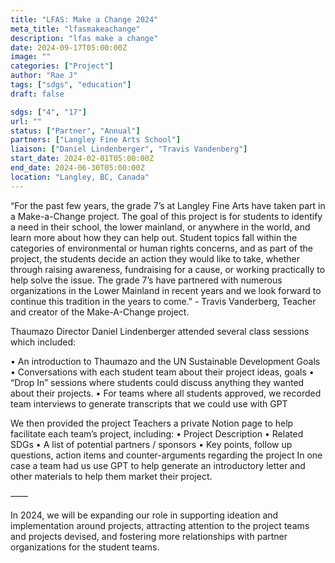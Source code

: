 ```yaml
---
title: "LFAS: Make a Change 2024"
meta_title: "lfasmakeachange"
description: "lfas make a change"
date: 2024-09-17T05:00:00Z
image: ""
categories: ["Project"]
author: "Rae J"
tags: ["sdgs", "education"]
draft: false

sdgs: ["4", "17"]
url: ""
status: ["Partner", "Annual"]
partners: ["Langley Fine Arts School"]
liaison: ["Daniel Lindenberger", "Travis Vandenberg"]
start_date: 2024-02-01T05:00:00Z
end_date: 2024-06-30T05:00:00Z
location: "Langley, BC, Canada"
---
```


“For the past few years, the grade 7’s at Langley Fine Arts have taken part in a Make-a-Change project. The goal of this project is for students to identify a need in their school, the lower mainland, or anywhere in the world, and learn more about how they can help out. Student topics fall within the categories of environmental or human rights concerns, and as part of the project, the students decide an action they would like to take, whether through raising awareness, fundraising for a cause, or working practically to help solve the issue. The grade 7’s have partnered with numerous organizations in the Lower Mainland in recent years and we look forward to continue this tradition in the years to come.” - Travis Vanderberg, Teacher and creator of the Make-A-Change project.

Thaumazo Director Daniel Lindenberger attended several class sessions which included:

• An introduction to Thaumazo and the UN Sustainable Development Goals
• Conversations with each student team about their project ideas, goals
• “Drop In” sessions where students could discuss anything they wanted about their projects.
• For teams where all students approved, we recorded team interviews to generate transcripts that we could use with GPT

We then provided the project Teachers a private Notion page to help facilitate each team’s project, including:
• Project Description
• Related SDGs
• A list of potential partners / sponsors
• Key points, follow up questions, action items and counter-arguments regarding the project
In one case a team had us use GPT to help generate an introductory letter and other materials to help them market their project.

——

In 2024, we will be expanding our role in supporting ideation and implementation around projects, attracting attention to the project teams and projects devised, and fostering more relationships with partner organizations for the student teams.
